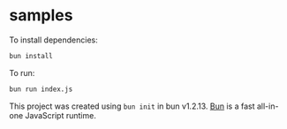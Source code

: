 # samples

To install dependencies:

```bash
bun install
```

To run:

```bash
bun run index.js
```

This project was created using `bun init` in bun v1.2.13. [Bun](https://bun.sh) is a fast all-in-one JavaScript runtime.
